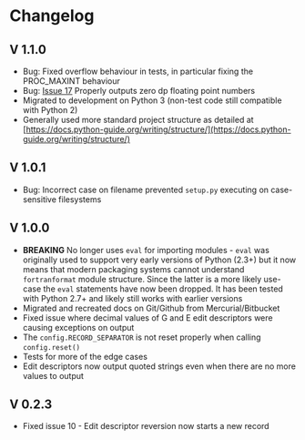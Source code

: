 # Changelog

## V 1.1.0

- Bug: Fixed overflow behaviour in tests, in particular fixing the PROC_MAXINT behaviour
- Bug: [Issue 17](https://github.com/brendanarnold/py-fortranformat/issues/17) Properly outputs zero dp floating point numbers
- Migrated to development on Python 3 (non-test code still compatible with Python 2)
- Generally used more standard project structure as detailed at [https://docs.python-guide.org/writing/structure/](https://docs.python-guide.org/writing/structure/)

## V 1.0.1

- Bug: Incorrect case on filename prevented `setup.py` executing on case-sensitive filesystems

## V 1.0.0

- **BREAKING** No longer uses `eval` for importing modules - `eval` was originally used to support very early versions of Python (2.3+) but it now means that modern packaging systems cannot understand `fortranformat` module structure. Since the latter is a more likely use-case the `eval` statements have now been dropped. It has been tested with Python 2.7+ and likely still works with earlier versions
- Migrated and recreated docs on Git/Github from Mercurial/Bitbucket
- Fixed issue where decimal values of G and E edit descriptors were causing exceptions on output
- The `config.RECORD_SEPARATOR` is not reset properly when calling `config.reset()`
- Tests for more of the edge cases
- Edit descriptors now output quoted strings even when there are no more values to output

## V 0.2.3

- Fixed issue 10 - Edit descriptor reversion now starts a new record
